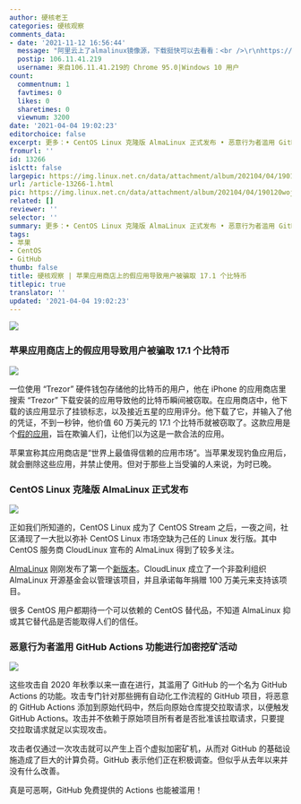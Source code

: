 ```yaml
---
author: 硬核老王
categories: 硬核观察
comments_data:
- date: '2021-11-12 16:56:44'
  message: "阿里云上了almalinux镜像源，下载挺快可以去看看：<br />\r\nhttps://developer.aliyun.com/mirror/?utm_content=g_1000303593"
  postip: 106.11.41.219
  username: 来自106.11.41.219的 Chrome 95.0|Windows 10 用户
count:
  commentnum: 1
  favtimes: 0
  likes: 0
  sharetimes: 0
  viewnum: 3200
date: '2021-04-04 19:02:23'
editorchoice: false
excerpt: 更多：• CentOS Linux 克隆版 AlmaLinux 正式发布 • 恶意行为者滥用 GitHub Actions 功能进行加密挖矿活动
fromurl: ''
id: 13266
islctt: false
largepic: https://img.linux.net.cn/data/attachment/album/202104/04/190120wojq4yyfwzqjgq3z.jpg
url: /article-13266-1.html
pic: https://img.linux.net.cn/data/attachment/album/202104/04/190120wojq4yyfwzqjgq3z.jpg.thumb.jpg
related: []
reviewer: ''
selector: ''
summary: 更多：• CentOS Linux 克隆版 AlmaLinux 正式发布 • 恶意行为者滥用 GitHub Actions 功能进行加密挖矿活动
tags:
- 苹果
- CentOS
- GitHub
thumb: false
title: 硬核观察 | 苹果应用商店上的假应用导致用户被骗取 17.1 个比特币
titlepic: true
translator: ''
updated: '2021-04-04 19:02:23'
---
```


![](https://img.linux.net.cn/data/attachment/album/202104/04/190120wojq4yyfwzqjgq3z.jpg)


### 苹果应用商店上的假应用导致用户被骗取 17.1 个比特币


![](https://img.linux.net.cn/data/attachment/album/202104/04/190130br1rg5plx5lxjg4l.jpg)


一位使用 “Trezor” 硬件钱包存储他的比特币的用户，他在 iPhone 的应用商店里搜索 “Trezor” 下载安装的应用导致他的比特币瞬间被窃取。在应用商店中，他下载的该应用显示了挂锁标志，以及接近五星的应用评分。他下载了它，并输入了他的凭证，不到一秒钟，他价值 60 万美元的 17.1 个比特币就被窃取了。这款应用是个[假的应用](https://www.msn.com/en-us/news/technology/he-believed-apple-e2-80-99s-app-store-was-safe-then-a-fake-app-stole-his-life-savings-in-bitcoin/ar-BB1f7r6c)，旨在欺骗人们，让他们以为这是一款合法的应用。


苹果宣称其应用商店是“世界上最值得信赖的应用市场”。当苹果发现钓鱼应用后，就会删除这些应用，并禁止使用。但对于那些上当受骗的人来说，为时已晚。


### CentOS Linux 克隆版 AlmaLinux 正式发布


![](https://img.linux.net.cn/data/attachment/album/202104/04/190154nl7ly57cc3w3lwya.jpg)


正如我们所知道的，CentOS Linux 成为了 CentOS Stream 之后，一夜之间，社区涌现了一大批以弥补 CentOS Linux 市场空缺为己任的 Linux 发行版。其中 CentOS 服务商 CloudLinux 宣布的 AlmaLinux 得到了较多关注。


[AlmaLinux](https://almalinux.org/) 刚刚发布了第一个[新版本](https://repo.almalinux.org/almalinux/8/isos/x86_64/)。CloudLinux 成立了一个非盈利组织 AlmaLinux 开源基金会以管理该项目，并且承诺每年捐赠 100 万美元来支持该项目。


很多 CentOS 用户都期待一个可以依赖的 CentOS 替代品，不知道 AlmaLinux 抑或其它替代品是否能取得人们的信任。


### 恶意行为者滥用 GitHub Actions 功能进行加密挖矿活动


![](https://img.linux.net.cn/data/attachment/album/202104/04/190209lc0wmuwuau8oscuc.png)


这些攻击自 2020 年秋季以来一直在进行，其滥用了 GitHub 的一个名为 GitHub Actions 的功能。攻击专门针对那些拥有自动化工作流程的 GitHub 项目，将恶意的 GitHub Actions 添加到原始代码中，然后向原始仓库提交拉取请求，以便触发 GitHub Actions。攻击并不依赖于原始项目所有者是否批准该拉取请求，只要提交拉取请求就足以实现攻击。


攻击者仅通过一次攻击就可以产生上百个虚拟加密矿机，从而对 GitHub 的基础设施造成了巨大的计算负荷。GitHub 表示他们正在积极调查。但似乎从去年以来并没有什么改善。


真是可恶啊，GitHub 免费提供的 Actions 也能被滥用！